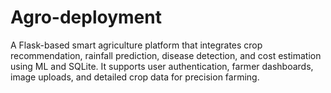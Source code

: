 # Agro-deployment
A Flask-based smart agriculture platform that integrates crop recommendation, rainfall prediction, disease detection, and cost estimation using ML and SQLite. It supports user authentication, farmer dashboards, image uploads, and detailed crop data for precision farming.
